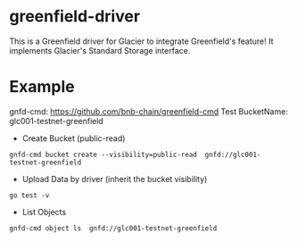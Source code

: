 # greenfield-driver

This is a Greenfield driver for Glacier to integrate Greenfield's feature! It implements Glacier's Standard Storage interface.

# Example

gnfd-cmd: https://github.com/bnb-chain/greenfield-cmd
Test BucketName: glc001-testnet-greenfield

- Create Bucket (public-read)

```
gnfd-cmd bucket create --visibility=public-read  gnfd://glc001-testnet-greenfield
```

- Upload Data by driver (inherit the bucket visibility)

```
go test -v
```

- List Objects

```
gnfd-cmd object ls  gnfd://glc001-testnet-greenfield
```